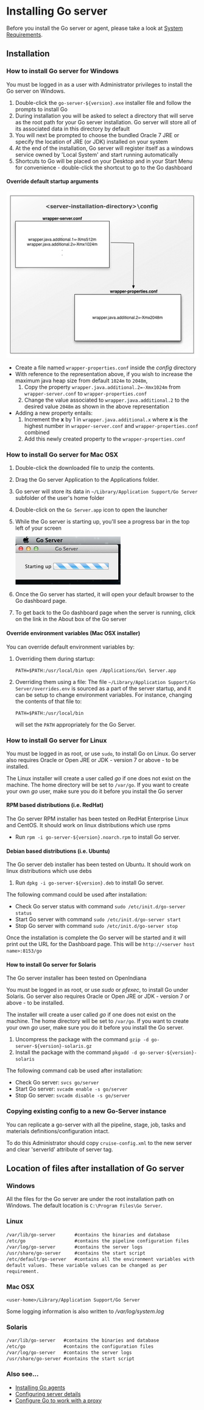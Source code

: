 # Installing Go server

Before you install the Go server or agent, please take a look at [System Requirements](system_requirements.md).

## Installation

### How to install Go server for Windows

You must be logged in as a user with Administrator privileges to install the Go server on Windows.

1.  Double-click the ```go-server-${version}.exe``` installer file and follow the prompts to install Go
2.  During installation you will be asked to select a directory that will serve as the root path for your Go server installation. Go server will store all of its associated data in this directory by default
3.  You will next be prompted to choose the bundled Oracle 7 JRE or specify the location of JRE (or JDK) installed on your system
4.  At the end of the installation, Go server will register itself as a windows service owned by 'Local System' and start running automatically
5.  Shortcuts to Go will be placed on your Desktop and in your Start Menu for convenience - double-click the shortcut to go to the Go dashboard

#### Override default startup arguments

![](../resources/images/windows-server-startup-config-cascade.png)

-   Create a file named ```wrapper-properties.conf``` inside the *config* directory
-   With reference to the representation above, if you wish to increase the maximum java heap size from default ```1024m``` to ```2048m```,
    1.  Copy the property ```wrapper.java.additional.2=-Xmx1024m``` from ```wrapper-server.conf``` to ```wrapper-properties.conf```
    2.  Change the value associated to ```wrapper.java.additional.2``` to the desired value ```2048m``` as shown in the above representation
-   Adding a new property entails:
    1.  Increment the **x** by 1 in ```wrapper.java.additional.x``` where **x** is the highest number in ```wrapper-server.conf``` and ```wrapper-properties.conf``` combined
    2.  Add this newly created property to the ```wrapper-properties.conf```

### How to install Go server for Mac OSX

1.  Double-click the downloaded file to unzip the contents.
2.  Drag the Go server Application to the Applications folder.
3.  Go server will store its data in ```~/Library/Application Support/Go Server``` subfolder of the user's home folder
4.  Double-click on the ```Go Server.app``` icon to open the launcher
5.  While the Go server is starting up, you'll see a progress bar in the top left of your screen

    ![Go server OSX startup](../resources/images/cruise_server_osx_startup.png)

6.  Once the Go server has started, it will open your default browser to the Go dashboard page.
7.  To get back to the Go dashboard page when the server is running, click on the link in the About box of the Go server

#### Override environment variables (Mac OSX installer)

You can override default environment variables by:

1. Overriding them during startup:

    ``` {.code}
    PATH=$PATH:/usr/local/bin open /Applications/Go\ Server.app
    ```

2. Overriding them using a file: The file ```~/Library/Application Support/Go Server/overrides.env``` is sourced as a part of
   the server startup, and it can be setup to change environment variables. For instance, changing the contents of that
   file to:

    ``` {.code}
    PATH=$PATH:/usr/local/bin
    ```

    will set the ```PATH``` appropriately for the Go Server.

### How to install Go server for Linux

You must be logged in as root, or use ```sudo```, to install Go on Linux. Go server also requires Oracle or Open JRE or JDK - version 7 or above - to be installed.

The Linux installer will create a user called *go* if one does not exist on the machine. The home directory will be set to ```/var/go```. If you want to create your own *go* user, make sure you do it before you install the Go server

#### RPM based distributions (i.e. RedHat)

The Go server RPM installer has been tested on RedHat Enterprise Linux and CentOS. It should work on linux distributions which use rpms

- Run ```rpm -i go-server-${version}.noarch.rpm``` to install Go server.

#### Debian based distributions (i.e. Ubuntu)

The Go server deb installer has been tested on Ubuntu. It should work on linux distributions which use debs

1.  Run ```dpkg -i go-server-${version}.deb``` to install Go server.

The following command could be used after installation:

-   Check Go server status with command ```sudo /etc/init.d/go-server status```
-   Start Go server with command ```sudo /etc/init.d/go-server start```
-   Stop Go server with command ```sudo /etc/init.d/go-server stop```

Once the installation is complete the Go server will be started and it will print out the URL for the Dashboard page. This will be ```http://<server host name>:8153/go```

#### How to install Go server for Solaris

The Go server installer has been tested on OpenIndiana

You must be logged in as root, or use *sudo* or *pfexec*, to install Go under Solaris. Go server also requires  Oracle or Open JRE or JDK - version 7 or above - to be installed.

The installer will create a user called *go* if one does not exist on the machine. The home directory will be set to ```/var/go```. If you want to create your own *go* user, make sure you do it before you install the Go server.

1.  Uncompress the package with the command ```gzip -d go-server-${version}-solaris.gz```
2.  Install the package with the command ```pkgadd -d go-server-${version}-solaris```

The following command cab be used after installation:

-   Check Go server: ```svcs go/server```
-   Start Go server:  ```svcadm enable -s go/server```
-   Stop Go server: ```svcadm disable -s go/server```

### Copying existing config to a new Go-Server instance

You can replicate a go-server with all the pipeline, stage, job, tasks and materials definitions/configuration intact.

To do this Administrator should copy ```cruise-config.xml``` to the new server and clear 'serverId' attribute of server tag.

## Location of files after installation of Go server

### Windows

All the files for the Go server are under the root installation path on Windows. The default location is ```C:\Program Files\Go Server```.

### Linux

``` {.code}
/var/lib/go-server       #contains the binaries and database
/etc/go                  #contains the pipeline configuration files
/var/log/go-server       #contains the server logs
/usr/share/go-server     #contains the start script
/etc/default/go-server   #contains all the environment variables with default values. These variable values can be changed as per requirement.
```

### Mac OSX

``` {.code}
<user-home>/Library/Application Support/Go Server
```

Some logging information is also written to */var/log/system.log*

### Solaris

``` {.code}
/var/lib/go-server   #contains the binaries and database
/etc/go              #contains the configuration files
/var/log/go-server   #contains the server logs
/usr/share/go-server #contains the start script
```

### Also see...

-   [Installing Go agents](installing_go_agent.md)
-   [Configuring server details](configuring_server_details.md)
-   [Configure Go to work with a proxy](configure_proxy.md)
